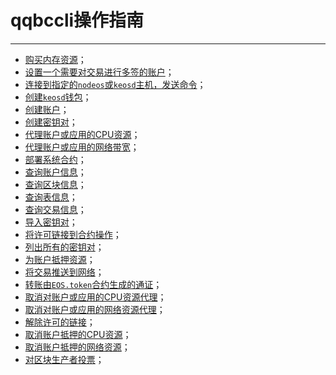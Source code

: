 # qqbccli操作指南
----------

* [购买内存资源](how-to-buy-ram.md)；
* [设置一个需要对交易进行多签的账户](how-to-config-a-multisig-account.md)；
* [连接到指定的`nodeos`或`keosd`主机，发送命令](how-to-connect-a-specific-network.md)；
* [创建`keosd`钱包](how-to-create-a-wallet.md)；
* [创建账户](how-to-create-an-account.md)；
* [创建密钥对](how-to-create-key-pairs.md)；
* [代理账户或应用的CPU资源](how-to-delegate-CPU-resource.md)；
* [代理账户或应用的网络带宽](how-to-delegate-net-resource.md)；
* [部署系统合约](how-to-deploy-a-smart-contract.md)；
* [查询账户信息](how-to-get-account-information.md)；
* [查询区块信息](how-to-get-block-information.md)；
* [查询表信息](how-to-get-tables-information.md)；
* [查询交易信息](how-to-get-transaction-information.md)；
* [导入密钥对](how-to-import-a-key.md)；
* [将许可链接到合约操作](how-to-link-permission.md)；
* [列出所有的密钥对](how-to-list-all-key-pair.md)；
* [为账户抵押资源](how-to-stake-resource.md)；
* [将交易推送到网络](how-to-submit-a-transaction.md)；
* [转账由`EOS.token`合约生成的通证](how-to-transfer-an-eos.token-token.md)；
* [取消对账户或应用的CPU资源代理](how-to-undelegate-CPU.md)；
* [取消对账户或应用的网络资源代理](how-to-undelegate-NET.md)；
* [解除许可的链接](how-to-unlink-permission.md)；
* [取消账户抵押的CPU资源](how-to-unstake-CPU.md)；
* [取消账户抵押的网络资源](how-to-unstake-NET.md)；
* [对区块生产者投票](how-to-vote.md)；

